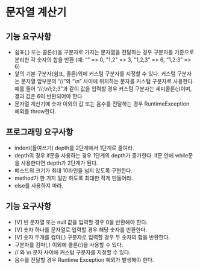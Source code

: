 # 문자열 계산기

## 기능 요구사항
- 쉼표(,) 또는 콜론(:)을 구분자로 가지는 문자열을 전달하는 경우 구분자를 기준으로 분리한 각 숫자의 합을 반환 (예: “” => 0, "1,2" => 3, "1,2,3" => 6, “1,2:3” => 6)
- 앞의 기본 구분자(쉼표, 콜론)외에 커스텀 구분자를 지정할 수 있다. 커스텀 구분자는 문자열 앞부분의 “//”와 “\n” 사이에 위치하는 문자를 커스텀 구분자로 사용한다. 예를 들어 “//;\n1;2;3”과 같이 값을 입력할 경우 커스텀 구분자는 세미콜론(;)이며, 결과 값은 6이 반환되어야 한다. 
- 문자열 계산기에 숫자 이외의 값 또는 음수를 전달하는 경우 RuntimeException 예외를 throw한다. 

## 프로그래밍 요구사항
- indent(들여쓰기) depth를 2단계에서 1단계로 줄여라.
- depth의 경우 if문을 사용하는 경우 1단계의 depth가 증가한다. if문 안에 while문을 사용한다면 depth가 2단계가 된다.
- 메소드의 크기가 최대 10라인을 넘지 않도록 구현한다.
- method가 한 가지 일만 하도록 최대한 작게 만들어라.
- else를 사용하지 마라.

## 기능 요구사항
- [V] 빈 문자열 또는 null 값을 입력할 경우 0을 반환해야 한다.
- [V] 숫자 하나를 문자열로 입력할 경우 해당 숫자를 반환한다.
- [V] 숫자 두개를 컴마(,) 구분자로 입력할 경우 두 숫자의 합을 반환한다.
- 구분자를 컴마(,) 이외에 콜론(:)을 사용할 수 있다.
- // 와 \n 문자 사이에 커스텀 구분자를 지정할 수 있다.
- 음수를 전달할 경우 Runtime Exception 예외가 발생해야 한다.
